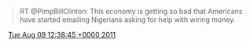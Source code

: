 > RT @PimpBillClinton: This economy is getting so bad that Americans have started emailing Nigerians asking for help with wiring money\.

<img src="../../media/tweet.ico" width="12" /> [Tue Aug 09 12:38:45 +0000 2011](https://twitter.com/DromerDenker/status/100908878035828736)
